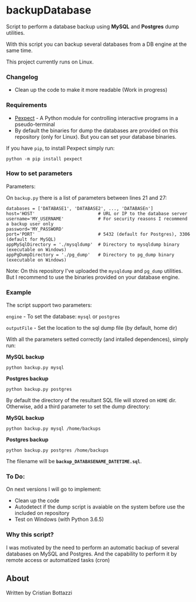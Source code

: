 # backupDatabase
Script to perform a database backup using **MySQL** and **Postgres** dump utilities.

With this script you can backup several databases from a DB engine at the same time.

This project currently runs on Linux.


### Changelog

  - Clean up the code to make it more readable (Work in progress)


### Requirements

- [Pexpect][Pexpect] - A Python module for controlling interactive programs in a pseudo-terminal
- By default the binaries for dump the databases are provided on this repository (only for Linux). But you can set your database binaries.

If you have `pip`, to install Pexpect simply run:

    python -m pip install pexpect


### How to set parameters

Parameters:

On `backup.py` there is a list of parameters between lines 21 and 27:

    databases = ['DATABASE1', 'DATABASE2', ..., 'DATABASEn']
    host='HOST'                        # URL or IP to the database server
    username='MY_USERNAME'             # For security reasons I recommend a backup user only
    password='MY_PASSWORD'
    port='PORT'                        # 5432 (default for Postgres), 3306 (default for MySQL)
    appMySqlDirectory = './mysqldump'  # Directory to mysqldump binary (executable on Windows)
    appPgDumpDirectory = './pg_dump'   # Directory to pg_dump binary (executable on Windows)

Note: On this repository I've uploaded the `mysqldump` and `pg_dump` utilities. But I recommend to use the binaries provided on your database engine.


### Example

The script support two parameters:

`engine`  -  To set the database: `mysql` or `postgres`

`outputFile`  -  Set the location to the sql dump file (by default, home dir)

With all the parameters setted correctly (and intalled dependences), simply run:

**MySQL backup**

    python backup.py mysql

**Postgres backup**

    python backup.py postgres

By default the directory of the resultant SQL file will stored on `HOME` dir. Otherwise, add a third parameter to set the dump directory:

**MySQL backup**

    python backup.py mysql /home/backups

**Postgres backup**

    python backup.py postgres /home/backups

The filename will be **`backup_DATABASENAME_DATETIME.sql`**.

### To Do:

On next versions I will go to implement:

- Clean up the code
- Autodetect if the dump script is avaiable on the system before use the included on repository
- Test on Windows (with Python 3.6.5)


### Why this script?

I was motivated by the need to perform an automatic backup of several databases on MySQL and Postgres. And the capability to perform it by remote access or automatized tasks (cron)


About
----

Written by Cristian Bottazzi


[//]: #
   [Pexpect]: <https://github.com/pexpect/pexpect>
